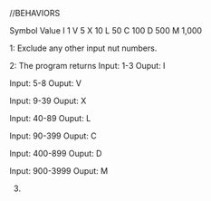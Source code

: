 //BEHAVIORS

  Symbol  Value
  I       1
  V       5
  X       10
  L       50
  C       100
  D       500
  M       1,000


1: Exclude any other input nut numbers.

2: The program returns
  Input: 1-3
  Ouput: I

  Input: 5-8
  Ouput: V

  Input: 9-39
  Ouput: X

  Input: 40-89
  Ouput: L

  Input: 90-399
  Ouput: C

  Input: 400-899
  Ouput: D

  Input: 900-3999
  Ouput: M

3.
